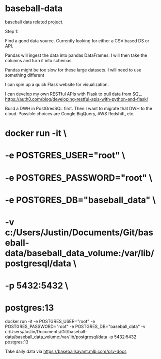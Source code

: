 # baseball-data
baseball data related project.

Step 1: 

Find a good data source. Currently looking for either a CSV based DS or API. 

Pandas will ingest the data into pandas DataFrames. I will then take the columns and turn it into schemas. 

Pandas might be too slow for these large datasets. I will need to use something different

I can spin up a quick Flask website for visualization.

I can develop my own RESTful APIs with Flask to pull data from SQL.
    https://auth0.com/blog/developing-restful-apis-with-python-and-flask/

Build a DWH in PostGresSQL first. Then I want to migrate that DWH to the cloud. Possible choices are Google BigQuery, AWS Redshift, etc.

# docker run -it \
#   -e POSTGRES_USER="root" \
#   -e POSTGRES_PASSWORD="root" \
#   -e POSTGRES_DB="baseball_data" \
#   -v c:/Users/Justin/Documents/Git/baseball-data/baseball_data_volume:/var/lib/postgresql/data \
#   -p 5432:5432 \
#  postgres:13

docker run -it -e POSTGRES_USER="root" -e POSTGRES_PASSWORD="root" -e POSTGRES_DB="baseball_data" -v c:/Users/Justin/Documents/Git/baseball-data/baseball_data_volume:/var/lib/postgresql/data -p 5432:5432 postgres:13

Take daily data via https://baseballsavant.mlb.com/csv-docs